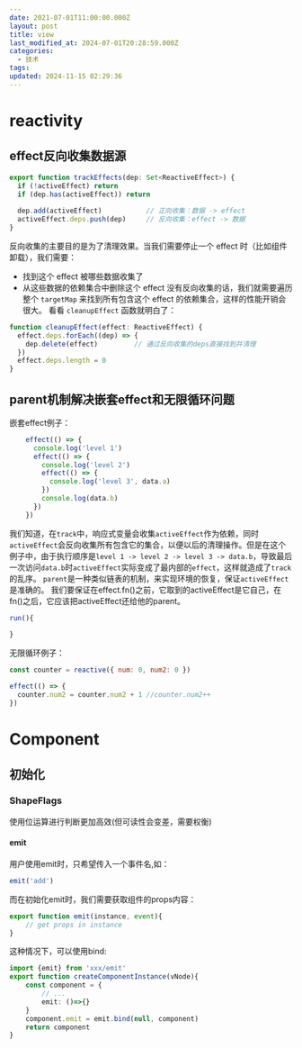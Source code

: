 ```yaml
---
date: 2021-07-01T11:00:00.000Z
layout: post
title: view
last_modified_at: 2024-07-01T20:28:59.000Z
categories:
  - 技术
tags: 
updated: 2024-11-15 02:29:36
---
```


# reactivity
## effect反向收集数据源
```javascript
export function trackEffects(dep: Set<ReactiveEffect>) {
  if (!activeEffect) return
  if (dep.has(activeEffect)) return
  
  dep.add(activeEffect)           // 正向收集：数据 -> effect
  activeEffect.deps.push(dep)     // 反向收集：effect -> 数据
}
```
反向收集的主要目的是为了清理效果。当我们需要停止一个 effect 时（比如组件卸载），我们需要：
- 找到这个 effect 被哪些数据收集了
- 从这些数据的依赖集合中删除这个 effect
没有反向收集的话，我们就需要遍历整个 `targetMap` 来找到所有包含这个 effect 的依赖集合，这样的性能开销会很大。
看看 `cleanupEffect` 函数就明白了：
```javascript
function cleanupEffect(effect: ReactiveEffect) {
  effect.deps.forEach((dep) => {
    dep.delete(effect)         // 通过反向收集的deps直接找到并清理
  })
  effect.deps.length = 0
}
```

## parent机制解决嵌套effect和无限循环问题
嵌套effect例子：
```javascript
    effect(() => {
      console.log('level 1')
      effect(() => {
        console.log('level 2')
        effect(() => {
          console.log('level 3', data.a)
        })
        console.log(data.b)
      })
    })
```
我们知道，在`track`中，响应式变量会收集`activeEffect`作为依赖，同时`activeEffect`会反向收集所有包含它的集合，以便以后的清理操作。但是在这个例子中，由于执行顺序是`level 1 -> level 2 -> level 3 -> data.b`，导致最后一次访问`data.b`时`activeEffect`实际变成了最内部的`effect`，这样就造成了`track`的乱序。
`parent`是一种类似链表的机制，来实现环境的恢复，保证`activeEffect`是准确的。
我们要保证在effect.fn()之前，它取到的activeEffect是它自己，在fn()之后，它应该把activeEffect还给他的parent。
```javascript
run(){
	
}
```

无限循环例子：
```javascript
const counter = reactive({ num: 0, num2: 0 })

effect(() => {              
  counter.num2 = counter.num2 + 1 //counter.num2++
})
```

# Component
## 初始化
### ShapeFlags
使用位运算进行判断更加高效(但可读性会变差，需要权衡)

#### emit
用户使用emit时，只希望传入一个事件名,如：
```typescript
emit('add')
```

而在初始化emit时，我们需要获取组件的props内容：
```typescript
export function emit(instance, event){
	// get props in instance
}
```

这种情况下，可以使用bind:
```typescript
import {emit} from 'xxx/emit'
export function createComponentInstance(vNode){
	const component = {
		// ...
		emit: ()=>{}	
	}
	component.emit = emit.bind(null, component)
	return component
}
```
